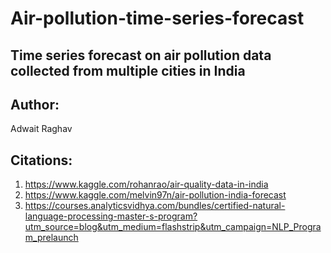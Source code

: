 # Air-pollution-time-series-forecast

## Time series forecast on air pollution data collected from multiple cities in India

## Author:
Adwait Raghav

## Citations:
1. https://www.kaggle.com/rohanrao/air-quality-data-in-india
2. https://www.kaggle.com/melvin97n/air-pollution-india-forecast
3. https://courses.analyticsvidhya.com/bundles/certified-natural-language-processing-master-s-program?utm_source=blog&utm_medium=flashstrip&utm_campaign=NLP_Program_prelaunch
